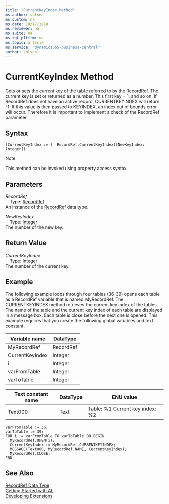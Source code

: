 ```yaml
---
title: "CurrentKeyIndex Method"
ms.author: solsen
ms.custom: na
ms.date: 10/17/2018
ms.reviewer: na
ms.suite: na
ms.tgt_pltfrm: na
ms.topic: article
ms.service: "dynamics365-business-central"
author: solsen
---
```

[//]: # (START>DO_NOT_EDIT)
[//]: # (IMPORTANT:Do not edit any of the content between here and the END>DO_NOT_EDIT.)
[//]: # (Any modifications should be made in the .xml files in the ModernDev repo.)
# CurrentKeyIndex Method
Gets or sets the current key of the table referred to by the RecordRef. The current key is set or returned as a number. This first key = 1, and so on. If RecordRef does not have an active record, CURRENTKEYINDEX will return -1. If this value is then passed to KEYINDEX, an index out of bounds error will occur. Therefore it is important to implement a check of the RecordRef parameter.

## Syntax
```
[CurrentKeyIndex := ]  RecordRef.CurrentKeyIndex([NewKeyIndex: Integer])
```
> [!NOTE]  
> This method can be invoked using property access syntax.  
## Parameters
*RecordRef*  
&emsp;Type: [RecordRef](recordref-data-type.md)  
An instance of the [RecordRef](recordref-data-type.md) data type.  

*NewKeyIndex*  
&emsp;Type: [Integer](../integer/integer-data-type.md)  
The number of the new key.  


## Return Value
*CurrentKeyIndex*  
&emsp;Type: [Integer](../integer/integer-data-type.md)  
The number of the current key.  


[//]: # (IMPORTANT: END>DO_NOT_EDIT)

## Example  
 The following example loops through four tables \(36-39\) opens each table as a RecordRef variable that is named MyRecordRef. The CURRENTKEYINDEX method retrieves the current key index of the tables. The name of the table and the current key index of each table are displayed in a message box. Each table is close before the next one is opened. This example requires that you create the following global variables and text constant.  
  
|Variable name|DataType|  
|-------------------|--------------|  
|MyRecordRef|RecordRef|  
|CurrentKeyIndex|Integer|  
|i|Integer|  
|varFromTable|Integer|  
|varToTable|Integer|  
  
|Text constant name|DataType|ENU value|  
|------------------------|--------------|---------------|  
|Text000|Text|Table: %1  Current key index: %2|  
  
```  
varFromTable := 36;  
varToTable := 39;  
FOR i := varFromTable TO varToTable DO BEGIN  
  MyRecordRef.OPEN(i);  
  CurrentKeyIndex := MyRecordRef.CURRENTKEYINDEX;  
  MESSAGE(Text000, MyRecordRef.NAME, CurrentKeyIndex);  
  MyRecordRef.CLOSE;  
END  
```  
  

## See Also
[RecordRef Data Type](recordref-data-type.md)  
[Getting Started with AL](../../devenv-get-started.md)  
[Developing Extensions](../../devenv-dev-overview.md)